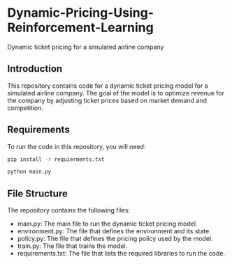 # Dynamic-Pricing-Using-Reinforcement-Learning
Dynamic ticket pricing for a simulated airline company
## Introduction
This repository contains code for a dynamic ticket pricing model for a simulated airline company. The goal of the model is to optimize revenue for the company by adjusting ticket prices based on market demand and competition.
## Requirements
To run the code in this repository, you will need:
```sh
pip install -r requierments.txt
```
```sh
python main.py
```
File Structure
-------------
The repository contains the following files:

   - main.py: The main file to run the dynamic ticket pricing model.
   - environment.py: The file that defines the environment and its state.
   - policy.py: The file that defines the pricing policy used by the model.
   - train.py: The file that trains the model.
   - requirements.txt: The file that lists the required libraries to run the code.
   
   
